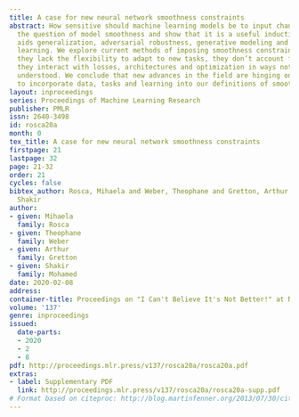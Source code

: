 ```yaml
---
title: A case for new neural network smoothness constraints
abstract: How sensitive should machine learning models be to input changes? We tackle
  the question of model smoothness and show that it is a useful inductive bias which
  aids generalization, adversarial robustness, generative modeling and reinforcement
  learning. We explore current methods of imposing smoothness constraints and observe
  they lack the flexibility to adapt to new tasks, they don’t account for data modalities,
  they interact with losses, architectures and optimization in ways not yet fully
  understood. We conclude that new advances in the field are hinging on finding ways
  to incorporate data, tasks and learning into our definitions of smoothness.
layout: inproceedings
series: Proceedings of Machine Learning Research
publisher: PMLR
issn: 2640-3498
id: rosca20a
month: 0
tex_title: A case for new neural network smoothness constraints
firstpage: 21
lastpage: 32
page: 21-32
order: 21
cycles: false
bibtex_author: Rosca, Mihaela and Weber, Theophane and Gretton, Arthur and Mohamed,
  Shakir
author:
- given: Mihaela
  family: Rosca
- given: Theophane
  family: Weber
- given: Arthur
  family: Gretton
- given: Shakir
  family: Mohamed
date: 2020-02-08
address: 
container-title: Proceedings on "I Can't Believe It's Not Better!" at NeurIPS Workshops
volume: '137'
genre: inproceedings
issued:
  date-parts:
  - 2020
  - 2
  - 8
pdf: http://proceedings.mlr.press/v137/rosca20a/rosca20a.pdf
extras:
- label: Supplementary PDF
  link: http://proceedings.mlr.press/v137/rosca20a/rosca20a-supp.pdf
# Format based on citeproc: http://blog.martinfenner.org/2013/07/30/citeproc-yaml-for-bibliographies/
---
```

